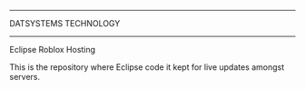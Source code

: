 ****************************
DATSYSTEMS TECHNOLOGY
****************************
Eclipse Roblox Hosting

This is the repository where Eclipse code it kept for live updates amongst servers.

